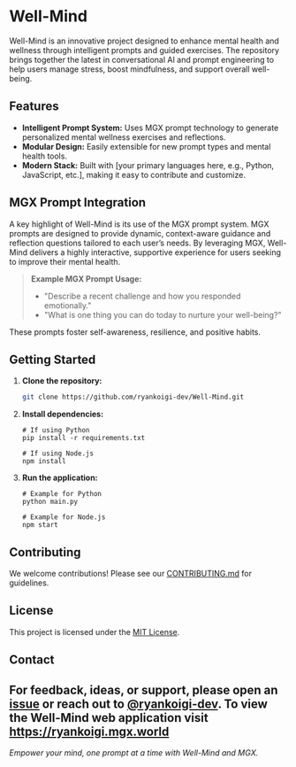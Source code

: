 # Well-Mind

Well-Mind is an innovative project designed to enhance mental health and wellness through intelligent prompts and guided exercises. The repository brings together the latest in conversational AI and prompt engineering to help users manage stress, boost mindfulness, and support overall well-being.

## Features

- **Intelligent Prompt System:** Uses MGX prompt technology to generate personalized mental wellness exercises and reflections.
- **Modular Design:** Easily extensible for new prompt types and mental health tools.
- **Modern Stack:** Built with [your primary languages here, e.g., Python, JavaScript, etc.], making it easy to contribute and customize.

## MGX Prompt Integration

A key highlight of Well-Mind is its use of the MGX prompt system. MGX prompts are designed to provide dynamic, context-aware guidance and reflection questions tailored to each user’s needs. By leveraging MGX, Well-Mind delivers a highly interactive, supportive experience for users seeking to improve their mental health.

> **Example MGX Prompt Usage:**
> - "Describe a recent challenge and how you responded emotionally."
> - "What is one thing you can do today to nurture your well-being?"

These prompts foster self-awareness, resilience, and positive habits.

## Getting Started

1. **Clone the repository:**
   ```bash
   git clone https://github.com/ryankoigi-dev/Well-Mind.git
   ```

2. **Install dependencies:**
   ```
   # If using Python
   pip install -r requirements.txt

   # If using Node.js
   npm install
   ```

3. **Run the application:**
   ```
   # Example for Python
   python main.py

   # Example for Node.js
   npm start
   ```

## Contributing

We welcome contributions! Please see our [CONTRIBUTING.md](CONTRIBUTING.md) for guidelines.

## License

This project is licensed under the [MIT License](LICENSE).

## Contact

For feedback, ideas, or support, please open an [issue](https://github.com/ryankoigi-dev/Well-Mind/issues) or reach out to [@ryankoigi-dev](https://github.com/ryankoigi-dev).
To view the Well-Mind web application visit https://ryankoigi.mgx.world 
---

*Empower your mind, one prompt at a time with Well-Mind and MGX.*
